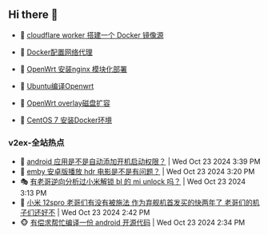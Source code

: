 ## Hi there 👋

<!--
**dkyg666/dkyg666** is a ✨ _special_ ✨ repository because its `README.md` (this file) appears on your GitHub profile.

Here are some ideas to get you started:

- 🔭 I’m currently working on ...
- 🌱 I’m currently learning ...
- 👯 I’m looking to collaborate on ...
- 🤔 I’m looking for help with ...
- 💬 Ask me about ...
- 📫 How to reach me: ...
- 😄 Pronouns: ...
- ⚡ Fun fact: ...
-->

<!-- BLOG-POST-LIST:START -->
- 🦩 [cloudflare worker 搭建一个 Docker 镜像源](http://blog.1996099.xyz/archives/cloudflare-worker-da-jian-yi-ge-docker-jing-xiang-zhan) 

- 🚦 [Docker配置网络代理](http://blog.1996099.xyz/archives/dockerpei-zhi-wang-luo-dai-li) 

- 🫶 [OpenWrt 安装nginx 模块化部署](http://blog.1996099.xyz/archives/openwrt-an-zhuang-nginx-mo-kuai-hua-bu-shu) 

- 🦄 [Ubuntu编译Openwrt](http://blog.1996099.xyz/archives/ubuntuzi-bian-yi-openwrt) 

- 🐻 [OpenWrt overlay磁盘扩容](http://blog.1996099.xyz/archives/openwrt-overlay) 

- 🤖 [CentOS 7 安装Docker环境](http://blog.1996099.xyz/archives/centos-docker) 
<!-- BLOG-POST-LIST:END -->

### v2ex-全站热点
<!-- v2ex:START -->
- 🥸 [android 应用是不是自动添加开机启动权限？](https://www.v2ex.com/t/1083057#reply0) | Wed Oct 23 2024 3:39 PM
- 🤗 [emby 安卓版播放 hdr 电影是不是有问题？](https://www.v2ex.com/t/1083055#reply0) | Wed Oct 23 2024 3:20 PM
- 🎭 [有老哥逆向分析过小米解锁 bl 的 mi unlock 吗？](https://www.v2ex.com/t/1083051#reply8) | Wed Oct 23 2024 3:13 PM
- 🥷 [小米 12spro 老哥们有没有被施法 作为弃舰机首发买的快两年了 老哥们的机子们还好不](https://www.v2ex.com/t/1083045#reply2) | Wed Oct 23 2024 2:42 PM
- 🐵 [有偿求帮忙编译一份 android 开源代码](https://www.v2ex.com/t/1083043#reply2) | Wed Oct 23 2024 2:34 PM<!-- v2ex:END -->

